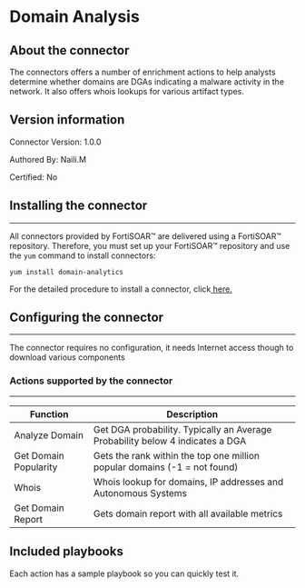 # Domain Analysis

## About the connector
The connectors offers a number of enrichment actions to help analysts determine whether domains are DGAs indicating a malware activity in the network. It also offers whois lookups for various artifact types.

## Version information

Connector Version: 1.0.0

Authored By: Naili.M

Certified: No

## Installing the connector
---------------------------------------------------------------

All connectors provided by FortiSOAR™ are delivered using a FortiSOAR™ repository. Therefore, you must set up your FortiSOAR™ repository and use the `yum` command to install connectors:

`yum install domain-analytics`

For the detailed procedure to install a connector, click[ here.](https://docs.fortinet.com/document/fortisoar/0.0.0/installing-a-connector/1/installing-a-connector)

## Configuring the connector
-----------------------------------------------------------------

The connector requires no configuration, it needs Internet access though to download various components

### Actions supported by the connector
-----------------------------------------------------------------------------------

| Function | Description |
|-----|-----|
Analyze Domain|Get DGA probability. Typically an Average Probability below 4 indicates a DGA|
Get Domain Popularity|Gets the rank within the top one million popular domains (-1 = not found)
Whois|Whois lookup for domains, IP addresses and Autonomous Systems
Get Domain Report|Gets domain report with all available metrics

Included playbooks
---------------------------------------------------

Each action has a sample playbook so you can quickly test it.   